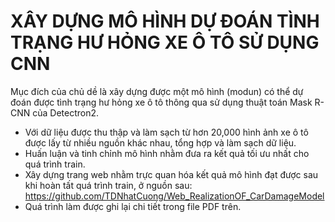 # XÂY DỰNG MÔ HÌNH DỰ ĐOÁN TÌNH TRẠNG HƯ HỎNG XE Ô TÔ SỬ DỤNG CNN

Mục đích của chủ dề là xây dựng được một mô hình (modun) có thể dự đoán được tình trạng hư hỏng xe ô tô thông qua sử dụng thuật toán Mask R-CNN của Detectron2.
* Với dữ liệu được thu thập và làm sạch từ hơn 20,000 hình ảnh xe ô tô được lấy từ nhiều nguồn khác nhau, tổng hợp và làm sạch dữ liệu.
* Huấn luận và tinh chỉnh mô hình nhằm đưa ra kết quả tối ưu nhất cho quá trình train.
* Xây dựng trang web nhằm trực quan hóa kết quả mô hình đạt được sau khi hoàn tất quá trình train, ở nguồn sau: https://github.com/TDNhatCuong/Web_RealizationOF_CarDamageModel
* Quá trình làm được ghi lại chi tiết trong file PDF trên.
